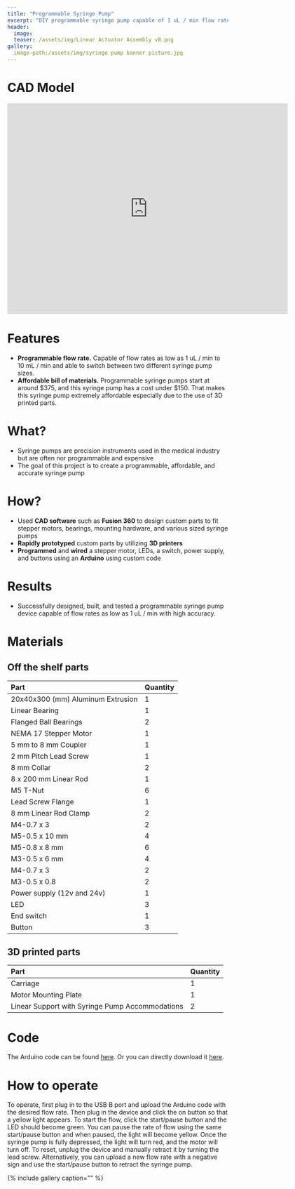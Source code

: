 ```yaml
---
title: "Programmable Syringe Pump"
excerpt: "DIY programmable syringe pump capable of 1 uL / min flow rate up to 10 mL / min."
header:
  image: 
  teaser: /assets/img/Linear Actuator Assembly v8.png
gallery:
  image-path:/assets/img/syringe pump banner picture.jpg
---
```


# CAD Model

<iframe src="https://vanderbilt643.autodesk360.com/shares/public/SH512d4QTec90decfa6e817f50c3c936b1b2?mode=embed" width="640" height="480" allowfullscreen="true" webkitallowfullscreen="true" mozallowfullscreen="true"  frameborder="0"></iframe>
 
# Features

* **Programmable flow rate.** Capable of flow rates as low as 1 uL / min to 10 mL / min and able to switch between two different syringe pump sizes.
* **Affordable bill of materials.** Programmable syringe pumps start at around $375, and this syringe pump has a cost under $150. That makes this syringe pump extremely affordable especially due to the use of 3D printed parts.

# What?

* Syringe pumps are precision instruments used in the medical industry but are often nor programmable and expensive
* The goal of this project is to create a programmable, affordable, and accurate syringe pump

# How?

* Used **CAD software** such as **Fusion 360** to design custom parts to fit stepper motors, bearings, mounting hardware, and various sized syringe pumps
* **Rapidly prototyped** custom parts by utilizing **3D printers**
* **Programmed** and **wired** a stepper motor, LEDs, a switch, power supply, and buttons using an **Arduino** using custom code

# Results

* Successfully designed, built, and tested a programmable syringe pump device capable of flow rates as low as 1 uL / min with high accuracy.

# Materials

## Off the shelf parts

| Part      | Quantity |
| :---        | :---        | 
| 20x40x300 (mm) Aluminum Extrusion | 1 | 
| Linear Bearing | 1 |
| Flanged Ball Bearings | 2 |
| NEMA 17 Stepper Motor | 1 |
| 5 mm to 8 mm Coupler | 1 |
| 2 mm Pitch Lead Screw | 1 |
| 8 mm Collar | 2 |
| 8 x 200 mm Linear Rod | 1 |
| M5 T-Nut | 6 |
| Lead Screw Flange | 1 |
| 8 mm Linear Rod Clamp | 2 |
| M4-0.7 x 3 | 2 |
| M5-0.5 x 10 mm | 4 |
| M5-0.8 x 8 mm | 6 |
| M3-0.5 x 6 mm | 4 |
| M4-0.7 x 3 | 2 |
| M3-0.5 x 0.8 | 2 |
| Power supply (12v and 24v) | 1 
| LED | 3 |
| End switch | 1 |
| Button | 3 |

## 3D printed parts

| Part      | Quantity |
| :---        | :---        | 
| Carriage | 1 |
| Motor Mounting Plate | 1 |
| Linear Support with Syringe Pump Accommodations | 2 |

# Code
The Arduino code can be found [here](https://github.com/kimlk24/kimlk24.github.io/blob/main/Final_Syringe_Pump_Code.ino).
Or you can directly download it [here](/Final_Syringe_Pump_Code.ino).

# How to operate

To operate, first plug in to the USB B port and upload the Arduino code with the desired flow rate. Then plug in the device and click the on button so that a yellow light appears. To start the flow, click the start/pause button and the LED should become green. You can pause the rate of flow using the same start/pause button and when paused, the light will become yellow. Once the syringe pump is fully depressed, the light will turn red, and the motor will turn off. To reset, unplug the device and manually retract it by turning the lead screw. Alternatively, you can upload a new flow rate with a negative sign and use the start/pause button to retract the syringe pump.

{% include gallery caption="" %}
